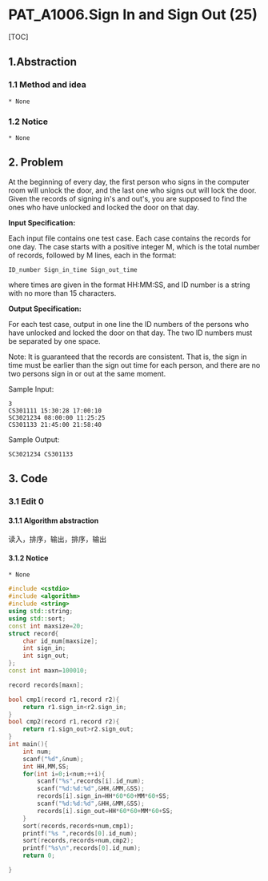# PAT_A1006.Sign In and Sign Out (25)

[TOC]

## 1.Abstraction

### 1.1 Method and idea

```
* None
```

### 1.2 Notice

```
* None
```

## 2. Problem

At the beginning of every day, the first person who signs in the computer room will unlock the door, and the last one who signs out will lock the door.  Given the records of signing in's and out's, you are supposed to find the ones who have unlocked and locked the door on that day.

**Input Specification:**

Each input file contains one test case. Each case contains the records for one day.  The case starts with a positive integer M, which is the total number of records, followed by M lines, each in the format:

```
ID_number Sign_in_time Sign_out_time
```

where times are given in the format HH:MM:SS, and ID number is a string with no more than 15 characters.

**Output Specification:**

For each test case, output in one line the ID numbers of the persons who have unlocked and locked the door on that day.  The two ID numbers must be separated by one space.

Note:  It is guaranteed that the records are consistent.  That is, the sign in time must be earlier than the sign out time for each person, and there are no two persons sign in or out at the same moment.

Sample Input:

```
3
CS301111 15:30:28 17:00:10
SC3021234 08:00:00 11:25:25
CS301133 21:45:00 21:58:40
```

Sample Output:

```
SC3021234 CS301133
```

## 3. Code

### 3.1 Edit 0

#### 3.1.1 Algorithm abstraction

读入，排序，输出，排序，输出

#### 3.1.2 Notice

```
* None
```

```C++
#include <cstdio>
#include <algorithm>
#include <string>
using std::string;
using std::sort;
const int maxsize=20;
struct record{
	char id_num[maxsize];
	int sign_in;
	int sign_out;
};
const int maxn=100010;

record records[maxn];

bool cmp1(record r1,record r2){
	return r1.sign_in<r2.sign_in;
}
bool cmp2(record r1,record r2){
	return r1.sign_out>r2.sign_out;
}
int main(){
	int num;
	scanf("%d",&num);
	int HH,MM,SS;
	for(int i=0;i<num;++i){
		scanf("%s",records[i].id_num);
		scanf("%d:%d:%d",&HH,&MM,&SS);
		records[i].sign_in=HH*60*60+MM*60+SS;
		scanf("%d:%d:%d",&HH,&MM,&SS);
		records[i].sign_out=HH*60*60+MM*60+SS;
	}
	sort(records,records+num,cmp1);
	printf("%s ",records[0].id_num);
	sort(records,records+num,cmp2);
	printf("%s\n",records[0].id_num);
	return 0;

}
```

